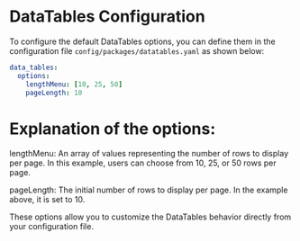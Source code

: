 # DataTables Configuration

To configure the default DataTables options, you can define them in the configuration file `config/packages/datatables.yaml` as shown below:

```yaml
data_tables:
  options:
    lengthMenu: [10, 25, 50]
    pageLength: 10
```
# Explanation of the options:
lengthMenu: An array of values representing the number of rows to display per page. In this example, users can choose from 10, 25, or 50 rows per page.

pageLength: The initial number of rows to display per page. In the example above, it is set to 10.

These options allow you to customize the DataTables behavior directly from your configuration file.